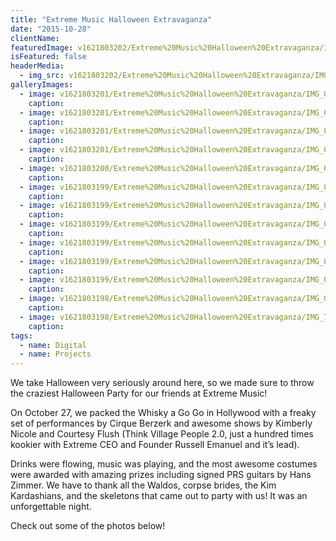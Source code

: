 ```yaml
---
title: "Extreme Music Halloween Extravaganza"
date: "2015-10-28"
clientName: 
featuredImage: v1621803202/Extreme%20Music%20Halloween%20Extravaganza/IMG_0085_s9shu8.jpg
isFeatured: false
headerMedia:
  - img_src: v1621803202/Extreme%20Music%20Halloween%20Extravaganza/IMG_0085_s9shu8.jpg
galleryImages:
  - image: v1621803201/Extreme%20Music%20Halloween%20Extravaganza/IMG_0045-1024x683_ouseor.jpg
    caption: 
  - image: v1621803201/Extreme%20Music%20Halloween%20Extravaganza/IMG_0138_ovagae.jpg
    caption: 
  - image: v1621803201/Extreme%20Music%20Halloween%20Extravaganza/IMG_0291-1024x683_yw1ryu.jpg
    caption: 
  - image: v1621803201/Extreme%20Music%20Halloween%20Extravaganza/IMG_0121-1024x683_bvdkor.jpg
    caption: 
  - image: v1621803200/Extreme%20Music%20Halloween%20Extravaganza/IMG_0301-1024x683_qjdqsk.jpg
    caption: 
  - image: v1621803199/Extreme%20Music%20Halloween%20Extravaganza/IMG_0306-1024x683_lajnbz.jpg
    caption: 
  - image: v1621803199/Extreme%20Music%20Halloween%20Extravaganza/IMG_0407-1_v6tt2f.jpg
    caption: 
  - image: v1621803199/Extreme%20Music%20Halloween%20Extravaganza/IMG_0316-1024x683_wsbm9p.jpg
    caption: 
  - image: v1621803199/Extreme%20Music%20Halloween%20Extravaganza/IMG_0404-1024x683_nyndpr.jpg
    caption: 
  - image: v1621803199/Extreme%20Music%20Halloween%20Extravaganza/IMG_0329-1024x683_ucg5ep.jpg
    caption: 
  - image: v1621803199/Extreme%20Music%20Halloween%20Extravaganza/IMG_0481-1024x683_rf54qd.jpg
    caption: 
  - image: v1621803198/Extreme%20Music%20Halloween%20Extravaganza/IMG_0678-1024x683_pl3jng.jpg
    caption: 
  - image: v1621803198/Extreme%20Music%20Halloween%20Extravaganza/IMG_7843-e1446583989543-768x1024_ayvcna.jpg
    caption: 
tags:
  - name: Digital
  - name: Projects
---
```




We take Halloween very seriously around here, so we made sure to throw the craziest Halloween Party for our friends at Extreme Music!

On October 27, we packed the Whisky a Go Go in Hollywood with a freaky set of performances by Cirque Berzerk and awesome shows by Kimberly Nicole and Courtesy Flush (Think Village People 2.0, just a hundred times kookier with Extreme CEO and Founder Russell Emanuel and it’s lead).

Drinks were flowing, music was playing, and the most awesome costumes were awarded with amazing prizes including signed PRS guitars by Hans Zimmer. We have to thank all the Waldos, corpse brides, the Kim Kardashians, and the skeletons that came out to party with us! It was an unforgettable night.

Check out some of the photos below!